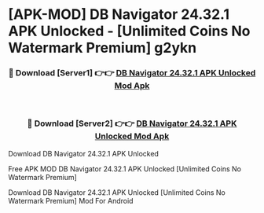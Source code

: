 # [APK-MOD] DB Navigator 24.32.1 APK Unlocked - [Unlimited Coins No Watermark Premium] g2ykn



<div align="center">
<h3>🔴 Download [Server1] 👉👉 <a href="https://momento.my/?title=DB_Navigator_24.32.1_APK_Unlocked">DB Navigator 24.32.1 APK Unlocked Mod Apk</a></h3><br>

<h3>🔴 Download [Server2] 👉👉 <a href="https://momento.my/?title=DB_Navigator_24.32.1_APK_Unlocked">DB Navigator 24.32.1 APK Unlocked Mod Apk</a></h3>
</div>



Download DB Navigator 24.32.1 APK Unlocked 

Free APK MOD DB Navigator 24.32.1 APK Unlocked [Unlimited Coins No Watermark Premium]

Download DB Navigator 24.32.1 APK Unlocked [Unlimited Coins No Watermark Premium] Mod For Android
